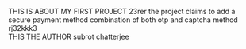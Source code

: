 THIS IS ABOUT MY FIRST PROJECT 23rer
the project claims to add a secure payment method combination of both otp and captcha method
rj32kkk3        
THIS THE AUTHOR subrot chatterjee